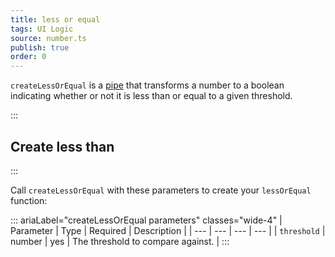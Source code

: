 ```yaml
---
title: less or equal
tags: UI Logic
source: number.ts
publish: true
order: 0
---
```


`createLessOrEqual` is a [pipe](/docs/logic/pipes-overview) that transforms a number to a boolean indicating whether or not it is less than or equal to a given threshold.


:::
## Create less than
:::

Call `createLessOrEqual` with these parameters to create your `lessOrEqual` function:

::: ariaLabel="createLessOrEqual parameters" classes="wide-4"
| Parameter | Type | Required | Description |
| --- | --- | --- | --- |
| `threshold` | number | yes | The threshold to compare against. |
:::


